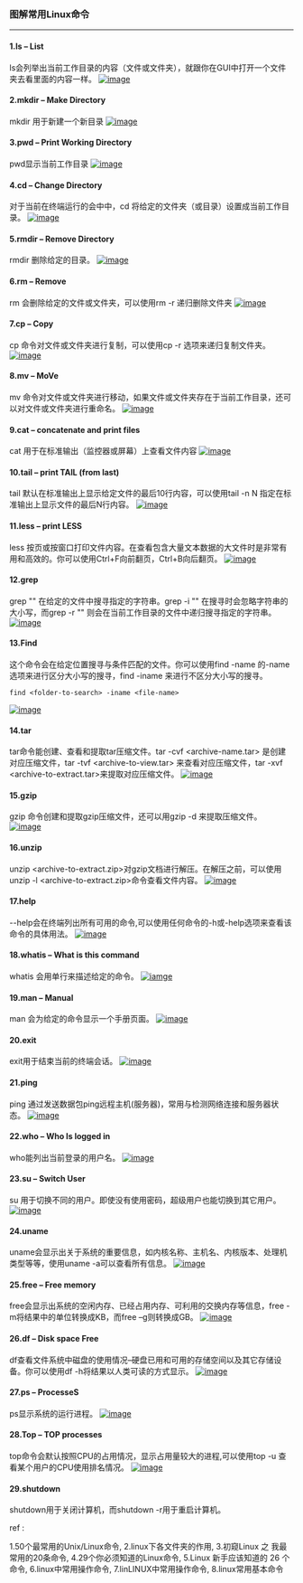 ### 图解常用Linux命令

***

#### 1.ls – List

ls会列举出当前工作目录的内容（文件或文件夹），就跟你在GUI中打开一个文件夹去看里面的内容一样。
[![image](../images/lc1.png)](https://cloud.githubusercontent.com/assets/7871813/17410252/6af07b14-5aa5-11e6-8aa3-49846aae81be.png)

#### 2.mkdir – Make Directory

mkdir 用于新建一个新目录
[![image](../images/lc2.png)](https://cloud.githubusercontent.com/assets/7871813/17410274/7e44fcbc-5aa5-11e6-8224-59a714cd1769.png)

#### 3.pwd – Print Working Directory

pwd显示当前工作目录
[![image](../images/lc3.png)](https://cloud.githubusercontent.com/assets/7871813/17410280/889ef1ea-5aa5-11e6-85a0-45579db3a811.png)

#### 4.cd – Change Directory

对于当前在终端运行的会中中，cd 将给定的文件夹（或目录）设置成当前工作目录。
[![image](../images/lc4.png)](https://cloud.githubusercontent.com/assets/7871813/17410292/93cce658-5aa5-11e6-9249-ceb0b7eab09d.png)

#### 5.rmdir – Remove Directory

rmdir 删除给定的目录。
[![image](../images/lc5.png)](https://cloud.githubusercontent.com/assets/7871813/17410303/a0bc94a8-5aa5-11e6-8094-1a17cbd25805.png)

#### 6.rm – Remove

rm 会删除给定的文件或文件夹，可以使用rm -r 递归删除文件夹
[![image](../images/lc6.png)](https://cloud.githubusercontent.com/assets/7871813/17410306/a899b9da-5aa5-11e6-8034-70fad7a79056.png)

#### 7.cp – Copy

cp 命令对文件或文件夹进行复制，可以使用cp -r 选项来递归复制文件夹。
[![image](../images/lc7.jpg)](https://camo.githubusercontent.com/3d76f192d8fc9f3d68f2ef8b691473d2de0ac1b2/687474703a2f2f6d6564696130322e686f6e676b6961742e636f6d2f62617369632d6c696e75782d636f6d6d616e64732f372d63702e6a7067)

#### 8.mv – MoVe

mv 命令对文件或文件夹进行移动，如果文件或文件夹存在于当前工作目录，还可以对文件或文件夹进行重命名。
[![image](../images/lc8.jpg)](https://camo.githubusercontent.com/85452bda1e5d25c8df8dd979c2fd33334cb6112e/687474703a2f2f6d6564696130322e686f6e676b6961742e636f6d2f62617369632d6c696e75782d636f6d6d616e64732f382d6d762e6a7067)

#### 9.cat – concatenate and print files

cat 用于在标准输出（监控器或屏幕）上查看文件内容
[![image](../images/lc9.jpg)](https://camo.githubusercontent.com/10d592b8a341570f5b39d222e7fcbd620b305c3e/687474703a2f2f6d6564696130322e686f6e676b6961742e636f6d2f62617369632d6c696e75782d636f6d6d616e64732f392d6361742e6a7067)

#### 10.tail – print TAIL (from last) 

tail 默认在标准输出上显示给定文件的最后10行内容，可以使用tail -n N 指定在标准输出上显示文件的最后N行内容。
[![image](../images/lc10.jpg)](https://camo.githubusercontent.com/3d7ae9e0e8ce65a09dbd4c963e618e7014e2bcb5/687474703a2f2f6d6564696130322e686f6e676b6961742e636f6d2f62617369632d6c696e75782d636f6d6d616e64732f31302d7461696c2e6a7067)

#### 11.less – print LESS

less 按页或按窗口打印文件内容。在查看包含大量文本数据的大文件时是非常有用和高效的。你可以使用Ctrl+F向前翻页，Ctrl+B向后翻页。
[![image](../images/lc11.png)](https://cloud.githubusercontent.com/assets/7871813/17410407/22d4e5c6-5aa6-11e6-999e-ddcbf2725445.png)

#### 12.grep

grep "" 在给定的文件中搜寻指定的字符串。grep -i "" 在搜寻时会忽略字符串的大小写，而grep -r "" 则会在当前工作目录的文件中递归搜寻指定的字符串。
[![image](../images/lc12.png)](https://cloud.githubusercontent.com/assets/7871813/17410414/2a457e9c-5aa6-11e6-890b-38d65b627ce7.png)

#### 13.Find

这个命令会在给定位置搜寻与条件匹配的文件。你可以使用find -name 的-name选项来进行区分大小写的搜寻，find -iname 来进行不区分大小写的搜寻。

```
find <folder-to-search> -iname <file-name>
```

[![image](../images/lc13.png)](https://cloud.githubusercontent.com/assets/7871813/17410432/3a98454a-5aa6-11e6-8497-bd4cfd54e7b5.png)

#### 14.tar

tar命令能创建、查看和提取tar压缩文件。tar -cvf <archive-name.tar> 是创建对应压缩文件，tar -tvf <archive-to-view.tar> 来查看对应压缩文件，tar -xvf <archive-to-extract.tar>来提取对应压缩文件。
[![image](../images/lc14.png)](https://cloud.githubusercontent.com/assets/7871813/17410441/46ff3442-5aa6-11e6-900b-07c423ba3da7.png)

#### 15.gzip

gzip 命令创建和提取gzip压缩文件，还可以用gzip -d 来提取压缩文件。
[![image](../images/lc15.png)](https://cloud.githubusercontent.com/assets/7871813/17410445/4e5f38b8-5aa6-11e6-941e-0f335fa743dc.png)

#### 16.unzip

unzip <archive-to-extract.zip>对gzip文档进行解压。在解压之前，可以使用unzip -l <archive-to-extract.zip>命令查看文件内容。
[![image](../images/lc16.png)](https://cloud.githubusercontent.com/assets/7871813/17410457/55caa394-5aa6-11e6-94c1-74349ebfb8a7.png)

#### 17.help

--help会在终端列出所有可用的命令,可以使用任何命令的-h或-help选项来查看该命令的具体用法。
[![image](../images/lc17.png)](https://cloud.githubusercontent.com/assets/7871813/17410464/5e45d25a-5aa6-11e6-9aa8-0c48c0913c31.png)

#### 18.whatis – What is this command

whatis 会用单行来描述给定的命令。
[![iamge](../images/lc18.jpg)](https://camo.githubusercontent.com/c45cb58fd75b28f976b41a3aaafac5c3f9e8b5c5/687474703a2f2f6d6564696130322e686f6e676b6961742e636f6d2f62617369632d6c696e75782d636f6d6d616e64732f31382d7768617469732e6a7067)

#### 19.man – Manual

man 会为给定的命令显示一个手册页面。
[![image](../images/lc19.png)](https://cloud.githubusercontent.com/assets/7871813/17410484/73788762-5aa6-11e6-84c4-30c23d96aa32.png)

#### 20.exit

exit用于结束当前的终端会话。
[![image](../images/lc20.png)](https://cloud.githubusercontent.com/assets/7871813/17410486/7b1ed4a8-5aa6-11e6-8e76-41fae5b0cc4a.png)

#### 21.ping

ping 通过发送数据包ping远程主机(服务器)，常用与检测网络连接和服务器状态。
[![image](../images/lc21.png)](https://cloud.githubusercontent.com/assets/7871813/17410494/81b78e0e-5aa6-11e6-8ff7-e63ad9ca3ff6.png)

#### 22.who – Who Is logged in

who能列出当前登录的用户名。
[![image](../images/lc22.png)](https://cloud.githubusercontent.com/assets/7871813/17410500/88b30648-5aa6-11e6-8166-2937f11ea57b.png)

#### 23.su – Switch User

su 用于切换不同的用户。即使没有使用密码，超级用户也能切换到其它用户。
[![image](../images/lc23.png)](https://cloud.githubusercontent.com/assets/7871813/17410506/923d8a8a-5aa6-11e6-9034-e3cbf5adf480.png)

#### 24.uname

uname会显示出关于系统的重要信息，如内核名称、主机名、内核版本、处理机类型等等，使用uname -a可以查看所有信息。
[![image](../images/lc24.png)](https://cloud.githubusercontent.com/assets/7871813/17410513/986a60cc-5aa6-11e6-84d6-dd4fec5e95a5.png)

#### 25.free – Free memory

free会显示出系统的空闲内存、已经占用内存、可利用的交换内存等信息，free -m将结果中的单位转换成KB，而free –g则转换成GB。
[![image](../images/lc25.png)](https://cloud.githubusercontent.com/assets/7871813/17410521/9f998a62-5aa6-11e6-80ce-03ab0bb29c26.png)

#### 26.df – Disk space Free

df查看文件系统中磁盘的使用情况–硬盘已用和可用的存储空间以及其它存储设备。你可以使用df -h将结果以人类可读的方式显示。
[![image](../images/lc26.png)](https://cloud.githubusercontent.com/assets/7871813/17410528/a595c412-5aa6-11e6-8c43-081b9cbd6195.png)

#### 27.ps – ProcesseS

ps显示系统的运行进程。
[![image](../images/lc27.png)](https://cloud.githubusercontent.com/assets/7871813/17410537/ac573fec-5aa6-11e6-9717-1cf8b53c07f1.png)

#### 28.Top – TOP processes

top命令会默认按照CPU的占用情况，显示占用量较大的进程,可以使用top -u 查看某个用户的CPU使用排名情况。
[![image](../images/lc28.png)](https://cloud.githubusercontent.com/assets/7871813/17410543/b5e0aa08-5aa6-11e6-8103-3b594c66a982.png)

#### 29.shutdown

shutdown用于关闭计算机，而shutdown -r用于重启计算机。




ref : 

1.50个最常用的Unix/Linux命令,   2.linux下各文件夹的作用,   3.初窥Linux 之 我最常用的20条命令,   4.29个你必须知道的Linux命令,   5.Linux 新手应该知道的 26 个命令,   6.linux中常用操作命令,   7.linLINUX中常用操作命令,   8.linux常用基本命令

